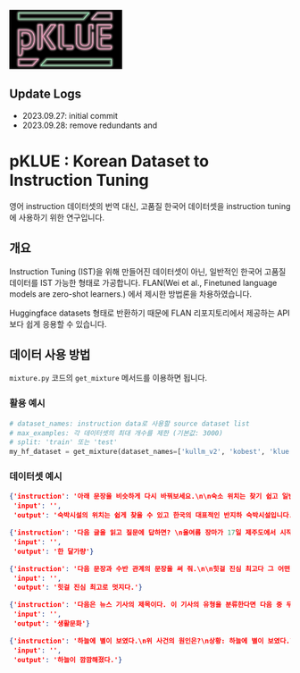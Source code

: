 <p align="left" width="100%">
<img src="assets/logo.png" alt="NLP Logo" style="width: 40%;">
</p>

## Update Logs

- 2023.09.27: initial commit
- 2023.09.28: remove redundants and 


# pKLUE : Korean Dataset to Instruction Tuning

영어 instruction 데이터셋의 번역 대신, 고품질 한국어 데이터셋을 instruction tuning에 사용하기 위한 연구입니다.  



## 개요

Instruction Tuning (IST)을 위해 만들어진 데이터셋이 아닌, 일반적인 한국어 고품질 데이터를 IST 가능한 형태로 가공합니다.
FLAN(Wei et al., Finetuned language models are zero-shot learners.)
에서 제시한 방법론을 차용하였습니다.

Huggingface datasets 형태로 반환하기 때문에 
FLAN 리포지토리에서 제공하는 API보다 쉽게 응용할 수 있습니다.

## 데이터 사용 방법
`mixture.py` 코드의 `get_mixture` 메서드를 이용하면 됩니다.  
### 활용 예시
```python
# dataset_names: instruction data로 사용할 source dataset list
# max_examples: 각 데이터셋의 최대 개수를 제한 (기본값: 3000)
# split: 'train' 또는 'test'
my_hf_dataset = get_mixture(dataset_names=['kullm_v2', 'kobest', 'klue'], max_examples=3000, split='train')
```

### 데이터셋 예시
```json lines
{'instruction': '아래 문장을 비슷하게 다시 바꿔보세요.\n\n숙소 위치는 찾기 쉽고 일반적인 한국의 반지하 숙소입니다.\n',
 'input': '',
 'output': '숙박시설의 위치는 쉽게 찾을 수 있고 한국의 대표적인 반지하 숙박시설입니다.'}
```
```json
{'instruction': '다음 글을 읽고 질문에 답하면? \n올여름 장마가 17일 제주도에서 시작됐다. 서울 등 중부지방은 예년보다 사나흘 정도 늦은 이달 말께 장마가 시작될 전망이다.17일 기상청에 따르면 제주도 남쪽 먼바다에 있는 장마전선의 영향으로 이날 제주도 산간 및 내륙지역에 호우주의보가 내려지면서 곳곳에 100㎜에 육박하는 많은 비가 내렸다. 제주의 장마는 평년보다 2~3일, 지난해보다는 하루 일찍 시작됐다. 장마는 고온다습한 북태평양 기단과 한랭 습윤한 오호츠크해 기단이 만나 형성되는 장마전선에서 내리는 비를 뜻한다.장마전선은 18일 제주도 먼 남쪽 해상으로 내려갔다가 20일께 다시 북상해 전남 남해안까지 영향을 줄 것으로 보인다. 이에 따라 20~21일 남부지방에도 예년보다 사흘 정도 장마가 일찍 찾아올 전망이다. 그러나 장마전선을 밀어올리는 북태평양 고기압 세력이 약해 서울 등 중부지방은 평년보다 사나흘가량 늦은 이달 말부터 장마가 시작될 것이라는 게 기상청의 설명이다. 장마전선은 이후 한 달가량 한반도 중남부를 오르내리며 곳곳에 비를 뿌릴 전망이다. 최근 30년간 평균치에 따르면 중부지방의 장마 시작일은 6월24~25일이었으며 장마기간은 32일, 강수일수는 17.2일이었다.기상청은 올해 장마기간의 평균 강수량이 350~400㎜로 평년과 비슷하거나 적을 것으로 내다봤다. 브라질 월드컵 한국과 러시아의 경기가 열리는 18일 오전 서울은 대체로 구름이 많이 끼지만 비는 오지 않을 것으로 예상돼 거리 응원에는 지장이 없을 전망이다.\n\n\n북태평양 기단과 오호츠크해 기단이 만나 국내에 머무르는 기간은?\n',
 'input': '',
 'output': '한 달가량'}
```
```json
{'instruction': '다음 문장과 수반 관계의 문장을 써 줘.\n\n힛걸 진심 최고다 그 어떤 히어로보다 멋지다',
 'input': '',
 'output': '힛걸 진심 최고로 멋지다.'}
```
```json
{'instruction': '다음은 뉴스 기사의 제목이다. 이 기사의 유형을 분류한다면 다음 중 무엇인가?\n제목: 유튜브 내달 2일까지 크리에이터 지원 공간 운영\n선택지:\n - IT과학\n - 경제\n - 사회\n - 생활문화\n - 세계\n - 스포츠\n - 정치',
 'input': '',
 'output': '생활문화'}
```
```json
{'instruction': '하늘에 별이 보였다.\n위 사건의 원인은?\n상황: 하늘에 별이 보였다.\n선택지:\n - 환한 낮이 되었다.\n - 하늘이 깜깜해졌다.',
 'input': '',
 'output': '하늘이 깜깜해졌다.'}
```
